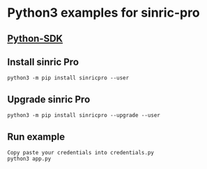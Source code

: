 # Python3 examples for sinric-pro

## [Python-SDK](https://github.com/sinricpro/Python-SDK)

## Install sinric Pro
    python3 -m pip install sinricpro --user
    
## Upgrade sinric Pro
    python3 -m pip install sinricpro --upgrade --user
    
## Run example
    Copy paste your credentials into credentials.py
    python3 app.py



    
